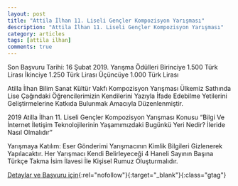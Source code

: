 ```yaml
---
layout: post
title: "Attila İlhan 11. Liseli Gençler Kompozisyon Yarışması"
description: "Attila İlhan 11. Liseli Gençler Kompozisyon Yarışması"
category: articles
tags: [attila ilhan]
comments: true
---
```


Son Başvuru Tarihi: 16 Şubat 2019. 
Yarışma Ödülleri
Birinciye 1.500 Türk Lirası
İkinciye 1.250 Türk Lirası
Üçüncüye 1.000 Türk Lirası

Atilla İlhan Bilim Sanat Kültür Vakfı Kompozisyon Yarışması Ülkemiz Sathında Lise Çağındaki Öğrencilerimizin Kendilerini Yazıyla İfade Edebilme Yetilerini Geliştirmelerine Katkıda Bulunmak Amacıyla Düzenlenmiştir.

2019 Atilla İlhan 11. Liseli Gençler Kompozisyon Yarışması Konusu “Bilgi Ve İnternet İletişim Teknolojilerinin Yaşamımızdaki Bugünkü Yeri Nedir? İleride Nasıl Olmalıdır”

Yarışmaya Katılım:
Eser Gönderimi Yarışmacının Kimlik Bilgileri Gizlenerek Yapılacaktır. Her Yarışmacı Kendi Belirleyeceği 4 Haneli Sayının Başına Türkçe Takma İsim İlavesi İle Kişisel Rumuz Oluşturmalıdır.

[Detaylar ve Başvuru için](https://www.guncel-egitim.org/2018-attila-ilhan-10-liseli-gencler-kompozisyon-yarismasi/?utm_source=edebiyatyarismalari.com&utm_medium=affiliate&utm_campaign=cpc){:rel="nofollow"}{:target="_blank"}{:class="gtag"}